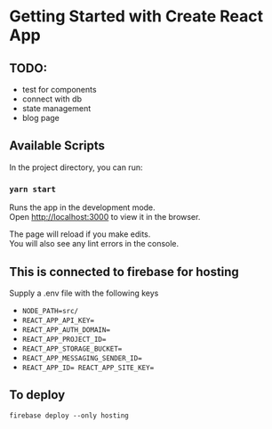 # Getting Started with Create React App

## TODO:

- test for components
- connect with db
- state management
- blog page

## Available Scripts

In the project directory, you can run:

### `yarn start`

Runs the app in the development mode.\
Open [http://localhost:3000](http://localhost:3000) to view it in the browser.

The page will reload if you make edits.\
You will also see any lint errors in the console.

## This is connected to firebase for hosting

Supply a .env file with the following keys

- `NODE_PATH=src/`
- `REACT_APP_API_KEY=`
- `REACT_APP_AUTH_DOMAIN=`
- `REACT_APP_PROJECT_ID=`
- `REACT_APP_STORAGE_BUCKET=`
- `REACT_APP_MESSAGING_SENDER_ID=`
- `REACT_APP_ID= REACT_APP_SITE_KEY=`

## To deploy

`firebase deploy --only hosting`
